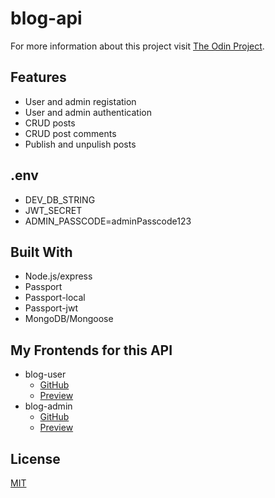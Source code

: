 # blog-api

For more information about this project visit [The Odin Project](https://www.theodinproject.com/lessons/blog-api).

## Features

- User and admin registation
- User and admin authentication
- CRUD posts
- CRUD post comments
- Publish and unpulish posts

## .env

- DEV_DB_STRING
- JWT_SECRET
- ADMIN_PASSCODE=adminPasscode123

## Built With

- Node.js/express
- Passport
- Passport-local
- Passport-jwt
- MongoDB/Mongoose

## My Frontends for this API

- blog-user
  - [GitHub](https://github.com/MERatio/blog-user)
  - [Preview](https://meratio.github.io/blog-user)
- blog-admin
  - [GitHub](https://github.com/MERatio/blog-admin)
  - [Preview](https://meratio.github.io/blog-admin)

## License

[MIT](https://github.com/MERatio/blog-api/blob/master/LICENSE)
